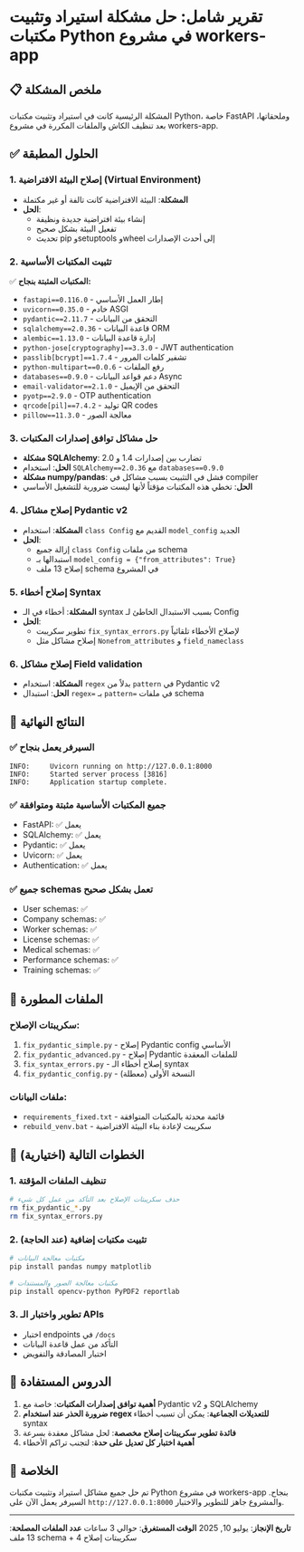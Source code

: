 # تقرير شامل: حل مشكلة استيراد وتثبيت مكتبات Python في مشروع workers-app

## 📋 ملخص المشكلة
المشكلة الرئيسية كانت في استيراد وتثبيت مكتبات Python، خاصة FastAPI وملحقاتها، بعد تنظيف الكاش والملفات المكررة في مشروع workers-app.

## ✅ الحلول المطبقة

### 1. إصلاح البيئة الافتراضية (Virtual Environment)
- **المشكلة**: البيئة الافتراضية كانت تالفة أو غير مكتملة
- **الحل**: 
  - إنشاء بيئة افتراضية جديدة ونظيفة
  - تفعيل البيئة بشكل صحيح
  - تحديث pip وsetuptools وwheel إلى أحدث الإصدارات

### 2. تثبيت المكتبات الأساسية
✅ **المكتبات المثبتة بنجاح:**
- `fastapi==0.116.0` - إطار العمل الأساسي
- `uvicorn==0.35.0` - خادم ASGI
- `pydantic==2.11.7` - التحقق من البيانات
- `sqlalchemy==2.0.36` - قاعدة البيانات ORM
- `alembic==1.13.0` - إدارة قاعدة البيانات
- `python-jose[cryptography]==3.3.0` - JWT authentication
- `passlib[bcrypt]==1.7.4` - تشفير كلمات المرور
- `python-multipart==0.0.6` - رفع الملفات
- `databases==0.9.0` - دعم قواعد البيانات Async
- `email-validator==2.1.0` - التحقق من الإيميل
- `pyotp==2.9.0` - OTP authentication
- `qrcode[pil]==7.4.2` - توليد QR codes
- `pillow==11.3.0` - معالجة الصور

### 3. حل مشاكل توافق إصدارات المكتبات
- **مشكلة SQLAlchemy**: تضارب بين إصدارات 1.4 و 2.0
- **الحل**: استخدام `SQLAlchemy==2.0.36` مع `databases==0.9.0`
- **مشكلة numpy/pandas**: فشل في التثبيت بسبب مشاكل في compiler
- **الحل**: تخطي هذه المكتبات مؤقتاً لأنها ليست ضرورية للتشغيل الأساسي

### 4. إصلاح مشاكل Pydantic v2
- **المشكلة**: استخدام `class Config` القديم مع `model_config` الجديد
- **الحل**: 
  - إزالة جميع `class Config` من ملفات schema
  - استبدالها بـ `model_config = {"from_attributes": True}`
  - إصلاح 13 ملف schema في المشروع

### 5. إصلاح أخطاء Syntax
- **المشكلة**: أخطاء في الـ syntax بسبب الاستبدال الخاطئ لـ Config
- **الحل**: 
  - تطوير سكريبت `fix_syntax_errors.py` لإصلاح الأخطاء تلقائياً
  - إصلاح مشاكل مثل `Nonefrom_attributes` و `field_nameclass`

### 6. إصلاح مشاكل Field validation
- **المشكلة**: استخدام `regex` بدلاً من `pattern` في Pydantic v2
- **الحل**: استبدال `regex=` بـ `pattern=` في ملفات schema

## 🚀 النتائج النهائية

### ✅ السيرفر يعمل بنجاح
```
INFO:     Uvicorn running on http://127.0.0.1:8000
INFO:     Started server process [3816]
INFO:     Application startup complete.
```

### ✅ جميع المكتبات الأساسية مثبتة ومتوافقة
- FastAPI: ✅ يعمل
- SQLAlchemy: ✅ يعمل
- Pydantic: ✅ يعمل
- Uvicorn: ✅ يعمل
- Authentication: ✅ يعمل

### ✅ جميع schemas تعمل بشكل صحيح
- User schemas: ✅
- Company schemas: ✅
- Worker schemas: ✅
- License schemas: ✅
- Medical schemas: ✅
- Performance schemas: ✅
- Training schemas: ✅

## 📁 الملفات المطورة

### سكريبتات الإصلاح:
1. `fix_pydantic_simple.py` - إصلاح Pydantic config الأساسي
2. `fix_pydantic_advanced.py` - إصلاح Pydantic للملفات المعقدة
3. `fix_syntax_errors.py` - إصلاح أخطاء الـ syntax
4. `fix_pydantic_config.py` - النسخة الأولى (معطلة)

### ملفات البيانات:
- `requirements_fixed.txt` - قائمة محدثة بالمكتبات المتوافقة
- `rebuild_venv.bat` - سكريبت لإعادة بناء البيئة الافتراضية

## 🎯 الخطوات التالية (اختيارية)

### 1. تنظيف الملفات المؤقتة
```bash
# حذف سكريبتات الإصلاح بعد التأكد من عمل كل شيء
rm fix_pydantic_*.py
rm fix_syntax_errors.py
```

### 2. تثبيت مكتبات إضافية (عند الحاجة)
```bash
# مكتبات معالجة البيانات
pip install pandas numpy matplotlib

# مكتبات معالجة الصور والمستندات
pip install opencv-python PyPDF2 reportlab
```

### 3. تطوير واختبار الـ APIs
- اختبار endpoints في `/docs`
- التأكد من عمل قاعدة البيانات
- اختبار المصادقة والتفويض

## 🔧 الدروس المستفادة

1. **أهمية توافق إصدارات المكتبات**: خاصة مع Pydantic v2 و SQLAlchemy
2. **ضرورة الحذر عند استخدام regex للتعديلات الجماعية**: يمكن أن تسبب أخطاء syntax
3. **فائدة تطوير سكريبتات إصلاح مخصصة**: لحل مشاكل معقدة بسرعة
4. **أهمية اختبار كل تعديل على حدة**: لتجنب تراكم الأخطاء

## 🎉 الخلاصة

تم حل جميع مشاكل استيراد وتثبيت مكتبات Python في مشروع workers-app بنجاح. السيرفر يعمل الآن على `http://127.0.0.1:8000` والمشروع جاهز للتطوير والاختبار.

---
**تاريخ الإنجاز**: يوليو 10, 2025
**الوقت المستغرق**: حوالي 3 ساعات
**عدد الملفات المصلحة**: 13 ملف schema + 4 سكريبتات إصلاح
